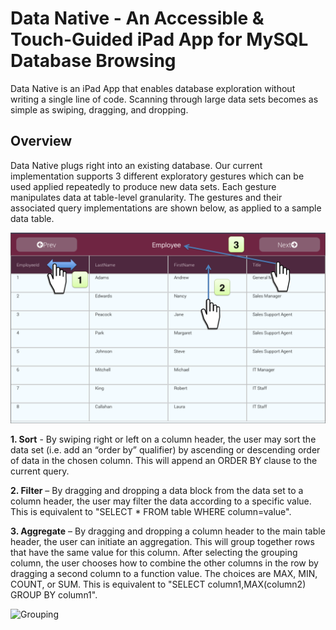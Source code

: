 # Data Native - An Accessible & Touch-Guided iPad App for MySQL Database Browsing

Data Native is an iPad App that enables database exploration without writing a single line of code. Scanning through large data sets becomes as simple as swiping, dragging, and dropping. 

## Overview

Data Native plugs right into an existing database. Our current implementation supports 3 different exploratory gestures which can be used applied repeatedly to produce new data sets. Each gesture manipulates data at table-level granularity. The gestures and their associated query implementations are shown below, as applied to a sample data table.

![Gestures Screenshot](figures/gestures.png)

**1. Sort** - By swiping right or left on a column header, the user may sort the data set (i.e. add an “order by” qualifier) by ascending or descending order of data in the chosen column. This will append an ORDER BY clause to the current query. 

**2. Filter** – By dragging and dropping a data block from the data set to a column header, the user may filter the data according to a specific value. This is equivalent to "SELECT * FROM table WHERE column=value".

**3. Aggregate** – By dragging and dropping a column header to the main table header, the user can initiate an aggregation. This will group together rows that have the same value for this column.
After selecting the grouping column, the user chooses how to combine the other columns in the row by dragging a second column to a function value. The choices are MAX, MIN, COUNT, or SUM. This is equivalent to "SELECT column1,MAX(column2) GROUP BY column1".

![Grouping](figures/group.png)
